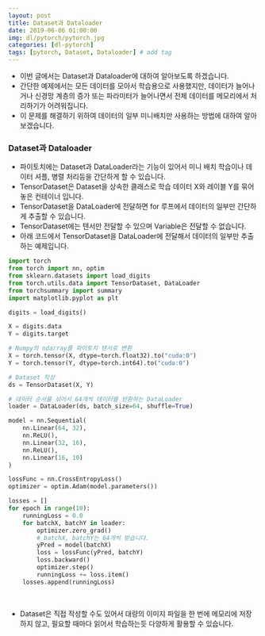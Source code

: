 ```yaml
---
layout: post
title: Dataset과 Dataloader
date: 2019-06-06 01:00:00
img: dl/pytorch/pytorch.jpg
categories: [dl-pytorch] 
tags: [pytorch, Dataset, Dataloader] # add tag
---
```


+ 이번 글에서는 Dataset과 Dataloader에 대하여 알아보도록 하겠습니다.
+ 간단한 예제에서는 모든 데이터를 모아서 학습용으로 사용했지만, 데이터가 늘어나거나 신경망 계층의 증가 또는 파라미터가 늘어나면서 전체 데이터를 메모리에서 처리하기가 어려워집니다.
+ 이 문제를 해결하기 위하여 데이터의 일부 미니배치만 사용하는 방법에 대하여 알아보겠습니다.

### Dataset과 Dataloader

+ 파이토치에는 Dataset과 DataLoader라는 기능이 있어서 미니 배치 학습이나 데이터 셔플, 병렬 처리등을 간단하게 할 수 있습니다.
+ TensorDataset은 Dataset을 상속한 클래스로 학습 데이터 X와 레이블 Y를 묶어 놓은 컨테이너 입니다.
+ TensorDataset을 DataLoader에 전달하면 for 루프에서 데이터의 일부만 간단하게 추출할 수 있습니다.
+ TensorDataset에는 텐서만 전달할 수 있으며 Variable은 전달할 수 없습니다.
+ 아래 코드에서 TensorDataset을 DataLoader에 전달해서 데이터의 일부만 추출하는 예제입니다.

```python
import torch
from torch import nn, optim
from sklearn.datasets import load_digits
from torch.utils.data import TensorDataset, DataLoader
from torchsummary import summary
import matplotlib.pyplot as plt

digits = load_digits()

X = digits.data
Y = digits.target

# Numpy의 ndarray를 파이토치 텐서로 변환
X = torch.tensor(X, dtype=torch.float32).to("cuda:0")
Y = torch.tensor(Y, dtype=torch.int64).to("cuda:0")

# Dataset 작성
ds = TensorDataset(X, Y)

# 데이터 순서를 섞어서 64개씩 데이터를 반환하는 DataLoader
loader = DataLoader(ds, batch_size=64, shuffle=True)

model = nn.Sequential(
    nn.Linear(64, 32),
    nn.ReLU(),
    nn.Linear(32, 16),
    nn.ReLU(),
    nn.Linear(16, 10)
)

lossFunc = nn.CrossEntropyLoss()
optimizer = optim.Adam(model.parameters())

losses = []
for epoch in range(10):
    runningLoss = 0.0
    for batchX, batchY in loader:
        optimizer.zero_grad()
        # batchX, batchY는 64개씩 받습니다.
        yPred = model(batchX)
        loss = lossFunc(yPred, batchY)
        loss.backward()
        optimizer.step()
        runningLoss += loss.item()
    losses.append(runningLoss)
```

<br>

+ Dataset은 직접 작성할 수도 있어서 대량의 이미지 파일을 한 번에 메모리에 저장하지 않고, 필요할 때마다 읽어서 학습하는듯 다양하게 활용할 수 있습니다.



